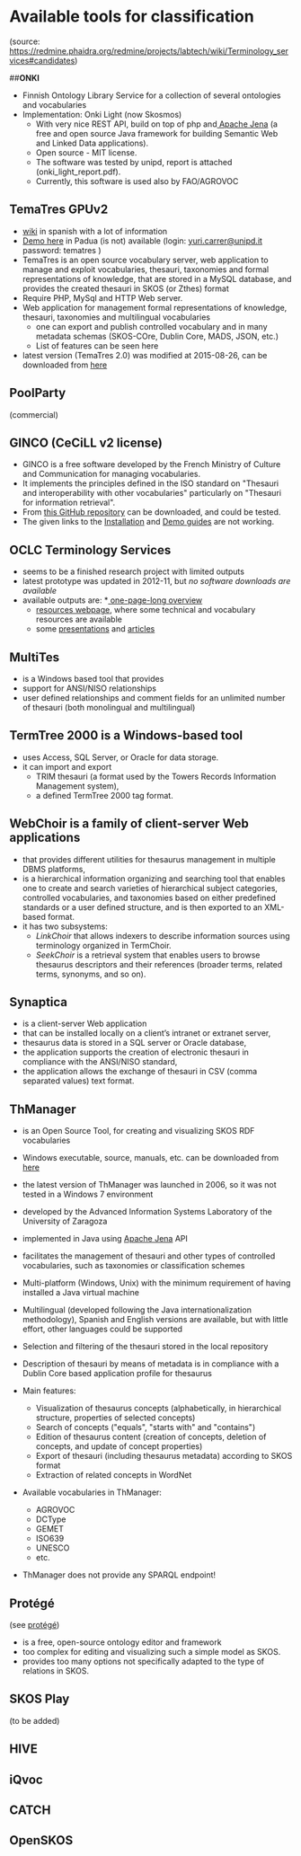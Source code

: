 # Available tools for classification

(source: https://redmine.phaidra.org/redmine/projects/labtech/wiki/Terminology_services#candidates)

##**ONKI**

* Finnish Ontology Library Service for a collection of several ontologies and vocabularies
* Implementation: Onki Light (now Skosmos)
  * With very nice REST API, build on top of php and[ Apache Jena](http://jena.apache.org/) (a free and open source Java framework for building Semantic Web and Linked Data applications).
  * Open source - MIT license.
  * The software was tested by unipd, report is attached (onki_light_report.pdf).
  * Currently, this software is used also by FAO/AGROVOC

## **TemaTres** GPUv2 

* [wiki](http://r020.com.ar/tematres/wiki/doku.php) in spanish with a lot of information
* [Demo here](http://vogon.cab.unipd.it/tematres/) in Padua (is not) available (login: yuri.carrer@unipd.it password: tematres )
* TemaTres is an open source vocabulary server, web application to manage and exploit vocabularies, thesauri, taxonomies and formal representations of knowledge, that are stored in a MySQL database, and provides the created thesauri in SKOS (or Zthes) format
* Require PHP, MySql and HTTP Web server.
* Web application for management formal representations of knowledge, thesauri, taxonomies and multilingual vocabularies
  * one can export and publish controlled vocabulary and in many metadata schemas (SKOS-COre, Dublin Core, MADS, JSON, etc.)
  * List of features can be seen here
* latest version (TemaTres 2.0) was modified at 2015-08-26, can be downloaded from [here](http://sourceforge.net/projects/tematres/files/latest/download)

## PoolParty

(commercial)

## GINCO (CeCiLL v2 license)

* GINCO is a free software developed by the French Ministry of Culture and Communication for managing vocabularies. 
* It implements the principles defined in the ISO standard on "Thesauri and interoperability with other vocabularies" particularly on "Thesauri for information retrieval".
* From [this GitHub repository](https://github.com/culturecommunication/ginco) can be downloaded, and could be tested.
* The given links to the [Installation](http://culturecommunication.github.io/ginco/doc/INSTALL.md) and [Demo guides](http://culturecommunication.github.io/ginco/doc/VM_INSTALL.md) are not working.

## OCLC Terminology Services 

* seems to be a finished research project with limited outputs
* latest prototype was updated in 2012-11, but *no software downloads are available*
* available outputs are:
  *[ one-page-long overview](http://www.oclc.org/content/dam/research/activities/termservices/resources/termservices-overview.pdf)
  * [resources webpage](http://tspilot.oclc.org/resources/index.html), where some technical and vocabulary resources are available
  * some [presentations](http://tspilot.oclc.org/resources/overview.pdf) and [articles](https://journals.tdl.org/jodi/index.php/jodi/article/view/114/113)

## MultiTes

* is a Windows based tool that provides
 * support for ANSI/NISO relationships
 * user defined relationships and comment fields for an unlimited number of thesauri (both monolingual and multilingual)

## TermTree 2000 is a Windows-based tool

* uses Access, SQL Server, or Oracle for data storage.
* it can import and export
  * TRIM thesauri (a format used by the Towers Records Information Management system),
  * a defined TermTree 2000 tag format.

## WebChoir is a family of client-server Web applications

* that provides different utilities for thesaurus management in multiple DBMS platforms,
* is a hierarchical information organizing and searching tool that enables one to create and search varieties of hierarchical subject categories, controlled vocabularies, and taxonomies based on either predefined standards or a 
user defined structure, and is then exported to an XML-based format.
* it has two subsystems:
  * *LinkChoir* that allows indexers to describe information sources using terminology organized in TermChoir.
  * *SeekChoir* is a retrieval system that enables users to browse thesaurus descriptors and their references (broader 
terms, related terms, synonyms, and so on).

## Synaptica 

* is a client-server Web application
* that can be installed locally on a client’s intranet or extranet server,
* thesaurus data is stored in a SQL server or Oracle database,
* the application supports the creation of electronic thesauri in compliance with the ANSI/NISO standard,
* the application allows the exchange of thesauri in CSV (comma separated values) text format.

## **ThManager**

* is an Open Source Tool, for creating and visualizing SKOS RDF vocabularies
* Windows executable, source, manuals, etc. can be downloaded from [here](http://sourceforge.net/projects/thmanager/)
* the latest version of ThManager was launched in 2006, so it was not tested in a Windows 7 environment
* developed by the Advanced Information Systems Laboratory of the University of Zaragoza
* implemented in Java using [Apache Jena](http://jena.apache.org/) API
* facilitates the management of thesauri and other types of controlled vocabularies, such as taxonomies or classification schemes
* Multi-platform (Windows, Unix) with the minimum requirement of having installed a Java virtual machine
* Multilingual (developed following the Java internationalization methodology), Spanish and English versions are available, but with little effort, other languages could be supported
* Selection and filtering of the thesauri stored in the local repository
* Description of thesauri by means of metadata is in compliance with a Dublin Core based application profile for thesaurus
* Main features:
  * Visualization of thesaurus concepts (alphabetically, in hierarchical structure, properties of selected concepts)
  * Search of concepts ("equals", "starts with" and "contains")
  * Edition of thesaurus content (creation of concepts, deletion of concepts, and update of concept properties)
  * Export of thesauri (including thesaurus metadata) according to SKOS format
  * Extraction of related concepts in WordNet

* Available vocabularies in ThManager:
  * AGROVOC
  * DCType
  * GEMET
  * ISO639
  * UNESCO
  * etc.

* ThManager does not provide any SPARQL endpoint!

## Protégé

(see [protégé](http://protege.stanford.edu/))

* is a free, open-source ontology editor and framework
* too complex for editing and visualizing such a simple model as SKOS.
* provides too many options not specifically adapted to the type of relations in SKOS.

## SKOS Play

(to be added)

## HIVE

## iQvoc

## CATCH

## OpenSKOS
